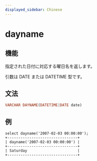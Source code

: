 ```yaml
---
displayed_sidebar: Chinese
---
```


# dayname

## 機能

指定された日付に対応する曜日名を返します。

引数は DATE または DATETIME 型です。

## 文法

```Haskell
VARCHAR DAYNAME(DATETIME|DATE date)
```

## 例

```Plain Text
select dayname('2007-02-03 00:00:00');
+--------------------------------+
| dayname('2007-02-03 00:00:00') |
+--------------------------------+
| Saturday                       |
+--------------------------------+
```
